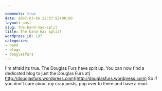 ```yaml
---

comments: true
date: 2007-03-06 22:57:52+00:00
layout: post
slug: the-band-has-split
title: The band has split!
wordpress_id: 187
categories:
- band
- blogs
- douglasfurs
---
```


I'm afraid its true. The Douglas Furs have split up. You can now find a dedicated blog to just the Douglas Furs at[ http://douglasfurs.wordpress.com](http://douglasfurs.wordpress.com)
So if you don't care about my crap posts, pop over to there and have a read.
